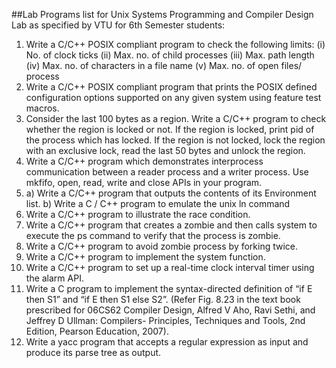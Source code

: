 ##Lab Programs list for Unix Systems Programming and Compiler Design Lab as specified by VTU for 6th Semester students:

1. Write a C/C++ POSIX compliant program to check the following limits:
(i) No. of clock ticks
(ii) Max. no. of child processes
(iii) Max. path length
(iv) Max. no. of characters in a file name
(v) Max. no. of open files/ process
2. Write a C/C++ POSIX compliant program that prints the POSIX defined 
configuration options supported on any given system using feature test 
macros.
3. Consider the last 100 bytes as a region. Write a C/C++ program to check 
whether the region is locked or not. If the region is locked, print pid 
of the process which has locked. If the region is not locked, lock the 
region with an exclusive lock, read the last 50 bytes and unlock the 
region.
4. Write a C/C++ program which demonstrates interprocess communication 
between a reader process and a writer process. Use mkfifo, open, read, 
write and close APIs in your program.
5. a) Write a C/C++ program that outputs the contents of its Environment 
list.
b) Write a C / C++ program to emulate the unix ln command 
6. Write a C/C++ program to illustrate the race condition.
7. Write a C/C++ program that creates a zombie and then calls system to 
execute the ps command to verify that the process is zombie.
8. Write a C/C++ program to avoid zombie process by forking twice.
9. Write a C/C++ program to implement the system function.
10. Write a C/C++ program to set up a real-time clock interval timer using 
the alarm API. 
11. Write a C program to implement the syntax-directed definition of “if E 
then S1” and “if E then S1 else S2”. (Refer Fig. 8.23 in the text book 
prescribed for 06CS62 Compiler Design, Alfred V Aho, Ravi Sethi, and 
Jeffrey D Ullman: Compilers- Principles, Techniques and Tools, 2nd 
Edition, Pearson Education, 2007).
12. Write a yacc program that accepts a regular expression as input and 
produce its parse tree as output.
